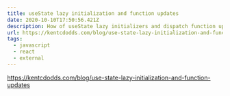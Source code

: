 ```yaml
---
title: useState lazy initialization and function updates
date: 2020-10-10T17:50:56.421Z
description: How of useState lazy initializers and dispatch function updates
url: https://kentcdodds.com/blog/use-state-lazy-initialization-and-function-updates
tags:
  - javascript
  - react
  - external
---
```

<https://kentcdodds.com/blog/use-state-lazy-initialization-and-function-updates>